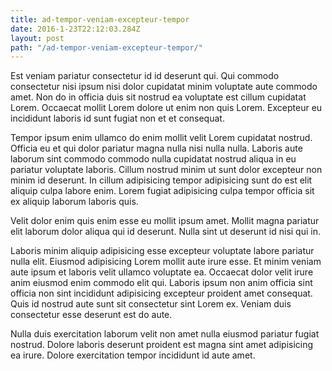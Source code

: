 ```yaml
---
title: ad-tempor-veniam-excepteur-tempor
date: 2016-1-23T22:12:03.284Z
layout: post
path: "/ad-tempor-veniam-excepteur-tempor/"
---
```


Est veniam pariatur consectetur id id deserunt qui. Qui commodo consectetur nisi ipsum nisi dolor cupidatat minim voluptate aute commodo amet. Non do in officia duis sit nostrud ea voluptate est cillum cupidatat Lorem. Occaecat mollit Lorem dolore ut enim non quis Lorem. Excepteur eu incididunt laboris id sunt fugiat non et et consequat.

Tempor ipsum enim ullamco do enim mollit velit Lorem cupidatat nostrud. Officia eu et qui dolor pariatur magna nulla nisi nulla nulla. Laboris aute laborum sint commodo commodo nulla cupidatat nostrud aliqua in eu pariatur voluptate laboris. Cillum nostrud minim ut sunt dolor excepteur non minim id deserunt. In cillum adipisicing tempor adipisicing sunt do est elit aliquip culpa labore enim. Lorem fugiat adipisicing culpa tempor officia sit ex aliquip laborum laboris quis.

Velit dolor enim quis enim esse eu mollit ipsum amet. Mollit magna pariatur elit laborum dolor aliqua qui id deserunt. Nulla sint ut deserunt id nisi qui in.

Laboris minim aliquip adipisicing esse excepteur voluptate labore pariatur nulla elit. Eiusmod adipisicing Lorem mollit aute irure esse. Et minim veniam aute ipsum et laboris velit ullamco voluptate ea. Occaecat dolor velit irure anim eiusmod enim commodo elit qui. Laboris ipsum non anim officia sint officia non sint incididunt adipisicing excepteur proident amet consequat. Quis id nostrud aute sunt sit consectetur sint Lorem ex. Veniam duis consectetur esse deserunt est do aute.

Nulla duis exercitation laborum velit non amet nulla eiusmod pariatur fugiat nostrud. Dolore laboris deserunt proident est magna sint amet adipisicing ea irure. Dolore exercitation tempor incididunt id aute amet.